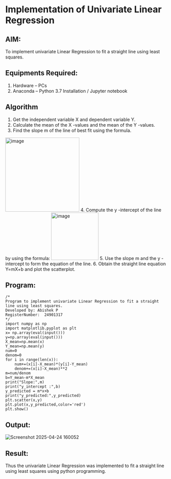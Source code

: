 # Implementation of Univariate Linear Regression
## AIM:
To implement univariate Linear Regression to fit a straight line using least squares.

## Equipments Required:
1. Hardware – PCs
2. Anaconda – Python 3.7 Installation / Jupyter notebook

## Algorithm
1. Get the independent variable X and dependent variable Y.
2. Calculate the mean of the X -values and the mean of the Y -values.
3. Find the slope m of the line of best fit using the formula. 
<img width="231" alt="image" src="https://user-images.githubusercontent.com/93026020/192078527-b3b5ee3e-992f-46c4-865b-3b7ce4ac54ad.png">
4. Compute the y -intercept of the line by using the formula:
<img width="148" alt="image" src="https://user-images.githubusercontent.com/93026020/192078545-79d70b90-7e9d-4b85-9f8b-9d7548a4c5a4.png">
5. Use the slope m and the y -intercept to form the equation of the line.
6. Obtain the straight line equation Y=mX+b and plot the scatterplot.

## Program:
```
/*
Program to implement univariate Linear Regression to fit a straight line using least squares.
Developed by: Abishek P
RegisterNumber:  24901317
*/
import numpy as np
import matplotlib.pyplot as plt
x= np.array(eval(input()))
y=np.array(eval(input()))
X_mean=np.mean(x)
Y_mean=np.mean(y)
num=0
denom=0
for i in range(len(x)):
    num+=(x[i]-X_mean)*(y[i]-Y_mean)
    denom+=(x[i]-X_mean)**2
m=num/denom
b=Y_mean-m*X_mean
print("Slope:",m)
print("y_intercept :",b)
y_predicted = m*x+b
print("y_predicted:",y_predicted)
plt.scatter(x,y)
plt.plot(x,y_predicted,color='red')
plt.show()
```

## Output:
![Screenshot 2025-04-24 160052](https://github.com/user-attachments/assets/86f27b90-dfda-4afc-9779-170cc2de1ece)



## Result:
Thus the univariate Linear Regression was implemented to fit a straight line using least squares using python programming.
